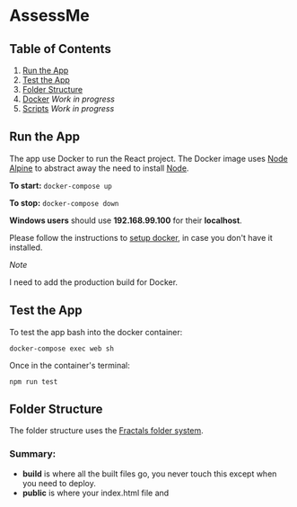# AssessMe

## Table of Contents
1. [Run the App](#run-the-app)
2. [Test the App](#test-the-app)
3. [Folder Structure](#folder-structure)
4. [Docker](#docker) *Work in progress*
5. [Scripts](#scripts) *Work in progress*

## Run the App
The app use Docker to run the React project. The Docker image uses [Node Alpine](https://hub.docker.com/_/node/) to abstract away the need to install [Node](https://nodejs.org/en/).

**To start:**
``docker-compose up``

**To stop:**
``docker-compose down``

**Windows users** should use **192.168.99.100** for their **localhost**.

Please follow the instructions to [setup docker](#docker), in case you don't have it installed.

*Note*

I need to add the production build for Docker.

## Test the App

To test the app bash into the docker container:

``docker-compose exec web sh``

Once in the container's terminal:

``npm run test``

## Folder Structure

The folder structure uses the [Fractals folder system](https://hackernoon.com/fractal-a-react-app-structure-for-infinite-scale-4dab943092af).

### Summary:

- **build** is where all the built files go, you never touch this except when you need to deploy.
- **public** is where your index.html file and <script src> assets go. (They automatically get copied to build while using create-react-app)
src is where you code.
- **src.pages** are the root level components, ones which are directly mounted on level 1 routes. (Ex. if you have a route called /login that mounts a Login component, then Login.js will be present in pages directory).
- **src.modules** handles your state (actions + reducers using ducks file structure).
- **src.components** have shared components, like Button, Input etc.
- **src.utils** have utilities like your API wrapper, date utils, string utils etc.
- **config** is where you store your environment variables like API endpoints. Don’t commit this to git.
- **store** initializes the redux store.
- **index** registers the routes and renders the app.

## Docker

To start:

``docker-compose up``

To stop:

``docker-compose down``

### Disclaimer!

A major difference between Docker for Mac vs. Docker for Windows is that you **will not be able to use localhost anymore**! See [Note](#note)

### Mac Users

Mac users should visit [docker](https://www.docker.com/get-started) and download the **Docker CE**.
Click on your appropriate OS, next you will be taken to the [store](https://hub.docker.com/editions/community/docker-ce-desktop-windows). Click on the **Please Login to Download** button and sign up for a docker account.

### Windows Users

If you are a Windows Home user, you will not be able install the Docker for Windows Desktop edition, as it requires Hyper-V virtualization. This is supported only by Windows Professional and Enterprise editions.

Windows Home users will need to install Docker Toolbox which uses VirtualBox instead. Please follow the instructions below for installation:

[Docker Toolbox](https://docs.docker.com/toolbox/toolbox_install_windows/)

You may also need to enable virtualization in your computer's BIOS settings. This will be different for each manufacturer, please refer to their documentation on which keys to use to access these settings on reboot.

#### Note

As mentioned before to access **localhost** on Windows use **192.168.99.100**

You'll also notice a ``.env`` file inside the root directory, this is to enable **Hot Module Reloading** for Windows users!

## Scripts

This project was bootstrapped with [Create React App](https://github.com/facebook/create-react-app).

In the project directory, you can run:

### `npm start`

Runs the app in the development mode.<br>
Open [http://localhost:3000](http://localhost:3000) to view it in the browser.

The page will reload if you make edits.<br>
You will also see any lint errors in the console.

### `npm test`

Launches the test runner in the interactive watch mode.<br>
See the section about [running tests](https://facebook.github.io/create-react-app/docs/running-tests) for more information.

### `npm run build`

Builds the app for production to the `build` folder.<br>
It correctly bundles React in production mode and optimizes the build for the best performance.

The build is minified and the filenames include the hashes.<br>
Your app is ready to be deployed!

See the section about [deployment](https://facebook.github.io/create-react-app/docs/deployment) for more information.

### `npm run eject`

**Note: this is a one-way operation. Once you `eject`, you can’t go back!**

If you aren’t satisfied with the build tool and configuration choices, you can `eject` at any time. This command will remove the single build dependency from your project.

Instead, it will copy all the configuration files and the transitive dependencies (Webpack, Babel, ESLint, etc) right into your project so you have full control over them. All of the commands except `eject` will still work, but they will point to the copied scripts so you can tweak them. At this point you’re on your own.

You don’t have to ever use `eject`. The curated feature set is suitable for small and middle deployments, and you shouldn’t feel obligated to use this feature. However we understand that this tool wouldn’t be useful if you couldn’t customize it when you are ready for it.

## Learn More

You can learn more in the [Create React App documentation](https://facebook.github.io/create-react-app/docs/getting-started).

To learn React, check out the [React documentation](https://reactjs.org/).

### Code Splitting

This section has moved here: https://facebook.github.io/create-react-app/docs/code-splitting

### Analyzing the Bundle Size

This section has moved here: https://facebook.github.io/create-react-app/docs/analyzing-the-bundle-size

### Making a Progressive Web App

This section has moved here: https://facebook.github.io/create-react-app/docs/making-a-progressive-web-app

### Advanced Configuration

This section has moved here: https://facebook.github.io/create-react-app/docs/advanced-configuration

### Deployment

This section has moved here: https://facebook.github.io/create-react-app/docs/deployment

### `npm run build` fails to minify

This section has moved here: https://facebook.github.io/create-react-app/docs/troubleshooting#npm-run-build-fails-to-minify

## Troubleshooting

### Bash for Windows

Enable Developer Mode on a Windows machine and to get Bash enabled: [Read](https://stackoverflow.com/questions/36352627/how-to-enable-bash-in-windows-10-developer-preview/45010794#45010794)
